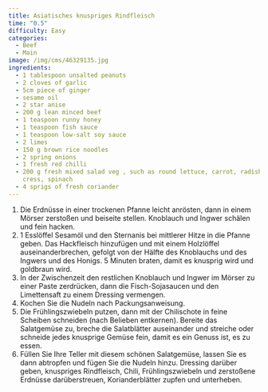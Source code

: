 ```yaml
---
title: Asiatisches knuspriges Rindfleisch
time: "0.5"
difficulty: Easy
categories:
  - Beef
  - Main
image: /img/cms/46329135.jpg
ingredients:
  - 1 tablespoon unsalted peanuts
  - 2 cloves of garlic
  - 5cm piece of ginger
  - sesame oil
  - 2 star anise
  - 200 g lean minced beef
  - 1 teaspoon runny honey
  - 1 teaspoon fish sauce
  - 1 teaspoon low-salt soy sauce
  - 2 limes
  - 150 g brown rice noodles
  - 2 spring onions
  - 1 fresh red chilli
  - 200 g fresh mixed salad veg , such as round lettuce, carrot, radishes,
    cress, spinach
  - 4 sprigs of fresh coriander
---
```

1. Die Erdnüsse in einer trockenen Pfanne leicht anrösten, dann in einem Mörser zerstoßen und beiseite stellen. Knoblauch und Ingwer schälen und fein hacken.
2. 1 Esslöffel Sesamöl und den Sternanis bei mittlerer Hitze in die Pfanne geben. Das Hackfleisch hinzufügen und mit einem Holzlöffel auseinanderbrechen, gefolgt von der Hälfte des Knoblauchs und des Ingwers und des Honigs. 5 Minuten braten, damit es knusprig wird und goldbraun wird.
3. In der Zwischenzeit den restlichen Knoblauch und Ingwer im Mörser zu einer Paste zerdrücken, dann die Fisch-Sojasaucen und den Limettensaft zu einem Dressing vermengen.
4. Kochen Sie die Nudeln nach Packungsanweisung.
5. Die Frühlingszwiebeln putzen, dann mit der Chilischote in feine Scheiben schneiden (nach Belieben entkernen). Bereite das Salatgemüse zu, breche die Salatblätter auseinander und streiche oder schneide jedes knusprige Gemüse fein, damit es ein Genuss ist, es zu essen.
6. Füllen Sie Ihre Teller mit diesem schönen Salatgemüse, lassen Sie es dann abtropfen und fügen Sie die Nudeln hinzu. Dressing darüber geben, knuspriges Rindfleisch, Chili, Frühlingszwiebeln und zerstoßene Erdnüsse darüberstreuen, Korianderblätter zupfen und unterheben.